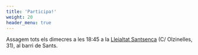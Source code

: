 ```yaml
---
title: 'Participa!'
weight: 20
header_menu: true
---
```


Assagem tots els dimecres a les 18:45 a la [Lleialtat Santsenca](https://lleialtat.cat) (C/ Olzinelles, 31), al barri de Sants.

